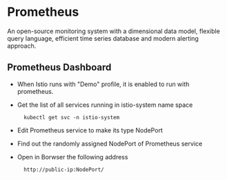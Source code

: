 # Prometheus 

An open-source monitoring system with a dimensional data model, flexible query language, efficient time series database and modern alerting approach.

## Prometheus Dashboard

- When Istio runs with "Demo" profile, it is enabled to run with prometheus.
- Get the list of all services running in istio-system name space

        kubectl get svc -n istio-system 
    
- Edit Prometheus service to make its type NodePort
- Find out the randomly assigned NodePort of Prometheus service

- Open in Borwser the following address 

        http://public-ip:NodePort/
        
        


